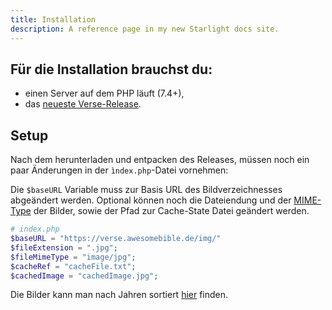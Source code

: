```yaml
---
title: Installation
description: A reference page in my new Starlight docs site.
---
```


## Für die Installation brauchst du:

- einen Server auf dem PHP läuft (7.4+),
- das [neueste Verse-Release](https://codeberg.org/awesomeBible/verse/releases/latest).

## Setup
Nach dem herunterladen und entpacken des Releases, müssen noch ein paar Änderungen in der `ìndex.php`-Datei vornehmen:

Die `$baseURL` Variable muss zur Basis URL des Bildverzeichnesses abgeändert werden.
Optional können noch die Dateiendung und der [MIME-Type](https://developer.mozilla.org/en-US/docs/Web/HTTP/Basics_of_HTTP/MIME_types/Common_types) der Bilder, sowie der Pfad zur Cache-State Datei geändert werden.

```php
# index.php
$baseURL = "https://verse.awesomebible.de/img/"
$fileExtension = ".jpg";
$fileMimeType = "image/jpg";
$cacheRef = "cacheFile.txt";
$cachedImage = "cachedImage.jpg";
```

Die Bilder kann man nach Jahren sortiert [hier](/verse/versbilder/) finden.